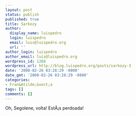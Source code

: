 ```yaml
---
layout: post
status: publish
published: true
title: Sarkozy
author:
  display_name: luispedro
  login: luispedro
  email: luis@luispedro.org
  url: ''
author_login: luispedro
author_email: luis@luispedro.org
wordpress_id: 1268
wordpress_url: http://blog.luispedro.org/posts/sarkozy-3
date: '2008-02-26 03:28:29 -0800'
date_gmt: '2008-02-26 03:28:29 -0800'
categories:
- Fran&Atilde;&sect;a
tags: []
comments: []
---
```

<p>Oh, Segolene, volta! Est&Atilde;&iexcl;s perdoada!</p>
